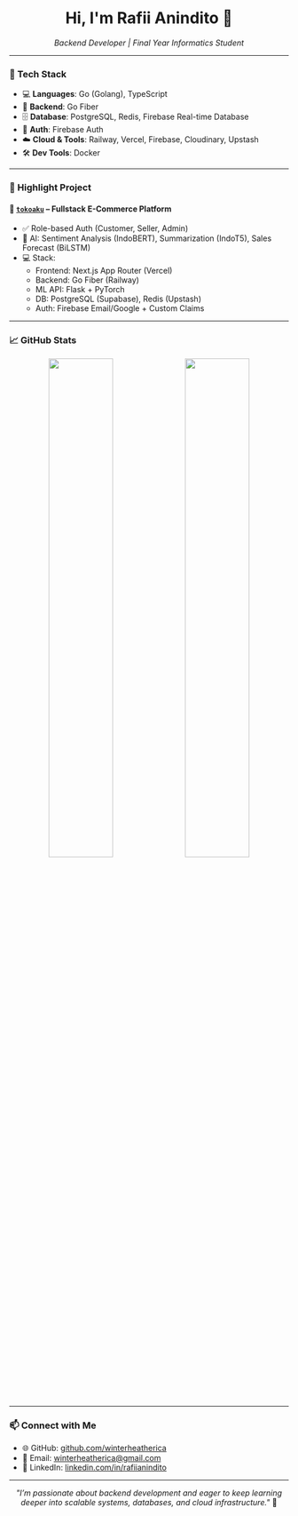 <h1 align="center">Hi, I'm Rafii Anindito 👋</h1>

<p align="center">
  <i>Backend Developer | Final Year Informatics Student</i>
</p>

---

### 🔧 Tech Stack

- 💻 **Languages**: Go (Golang), TypeScript 
- 🧠 **Backend**: Go Fiber  
- 🗄️ **Database**: PostgreSQL, Redis, Firebase Real-time Database 
- 🔐 **Auth**: Firebase Auth  
- ☁️ **Cloud & Tools**: Railway, Vercel, Firebase, Cloudinary, Upstash
- 🛠️ **Dev Tools**: Docker

---

### 🚀 Highlight Project

#### 🛒 [`tokoaku`](https://github.com/winterheatherica/tokoaku-backend) – Fullstack E-Commerce Platform

- ✅ Role-based Auth (Customer, Seller, Admin)
- 🤖 AI: Sentiment Analysis (IndoBERT), Summarization (IndoT5), Sales Forecast (BiLSTM)
- 💻 Stack:
  - Frontend: Next.js App Router (Vercel)
  - Backend: Go Fiber (Railway)
  - ML API: Flask + PyTorch
  - DB: PostgreSQL (Supabase), Redis (Upstash)
  - Auth: Firebase Email/Google + Custom Claims

---

### 📈 GitHub Stats

<p align="center">
  <img width="48%" src="https://github-readme-stats.vercel.app/api?username=winterheatherica&show_icons=true&theme=radical" />
  <img width="48%" src="https://github-readme-stats.vercel.app/api/top-langs/?username=winterheatherica&layout=compact&theme=radical" />
</p>

---

### 📫 Connect with Me

- 🌐 GitHub: [github.com/winterheatherica](https://github.com/winterheatherica)
- 📧 Email: [winterheatherica@gmail.com](mailto:winterheatherica@gmail.com)
- 💼 LinkedIn: [linkedin.com/in/rafiianindito](https://linkedin.com/in/rafiianindito)

---

<p align="center">
  <i>"I’m passionate about backend development and eager to keep learning deeper into scalable systems, databases, and cloud infrastructure."</i> 🚀
</p>
